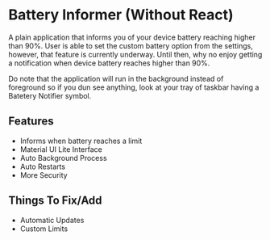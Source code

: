 # Battery Informer (Without React)
 A plain application that informs you of your device battery reaching higher than 90%. User is able to set the custom battery option from the settings, however, that feature is currently underway. Until then, why no enjoy getting a notification when device battery reaches higher than 90%.
 
 Do note that the application will run in the background instead of foreground so if you dun see anything, look at your tray of taskbar having a Batetery Notifier symbol.
 
 ## Features
* Informs when battery reaches a limit
* Material UI Lite Interface
* Auto Background Process
* Auto Restarts
* More Security

## Things To Fix/Add
* Automatic Updates
* Custom Limits


<!--  How about adding a tooltip that says hey, I'm in the tray working in the background? -->
